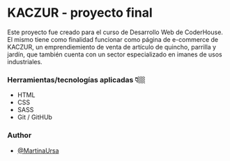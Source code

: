 # KACZUR - proyecto final
Este proyecto fue creado para el curso de Desarrollo Web de CoderHouse. El mismo tiene como finalidad funcionar como página de e-commerce de KACZUR, un emprendiemiento de venta de artículo de quincho, parrilla y jardín, que también cuenta con un sector especializado en imanes de usos industriales. 

### Herramientas/tecnologías aplicadas 👇🏼
- HTML
- CSS
- SASS
- Git / GitHUb

### Author

- [@MartinaUrsa](https://github.com/MartinaUrsa)

